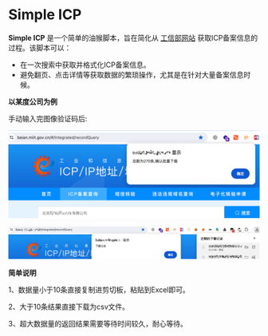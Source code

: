 # Simple ICP

**Simple ICP** 是一个简单的油猴脚本，旨在简化从 [工信部网站](https://beian.miit.gov.cn/) 获取ICP备案信息的过程。该脚本可以：

- 在一次搜索中获取并格式化ICP备案信息。
- 避免翻页、点击详情等获取数据的繁琐操作，尤其是在针对大量备案信息时候。

**以某度公司为例**

手动输入完图像验证码后:

![](./1.png)

![](./2.png)

**简单说明**

1、数据量小于10条直接复制进剪切板，粘贴到Excel即可。

2、大于10条结果直接下载为csv文件。

3、超大数据量的返回结果需要等待时间较久，耐心等待。

